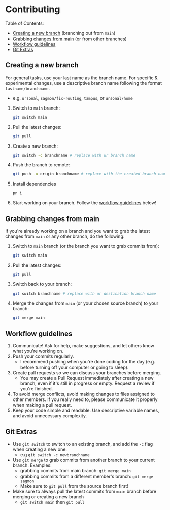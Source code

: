 # Contributing

Table of Contents:

- [Creating a new branch](#creating-a-new-branch) (branching out from `main`)
- [Grabbing changes from main](#grabbing-changes-from-main) (or from other branches)
- [Workflow guidelines](#workflow-guidelines)
- [Git Extras](#git-extras)

## Creating a new branch

For general tasks, use your last name as the branch name. For specific & experimental changes, use a descriptive branch name following the format `lastname/branchname`.

- e.g. `ursonal`, `sagmon/fix-routing`, `tampus`, or `ursonal/home`

1. Switch to `main` branch:
   ```sh
   git switch main
   ```
2. Pull the latest changes:
   ```sh
   git pull
   ```
3. Create a new branch:
   ```sh
   git switch -c branchname # replace with ur branch name
   ```
4. Push the branch to remote:
   ```sh
   git push -u origin branchname # replace with the created branch name
   ```
5. Install dependencies
   ```sh
   pn i
   ```
6. Start working on your branch. Follow the [workflow guidelines](#workflow-guidelines) below!

## Grabbing changes from main

If you're already working on a branch and you want to grab the latest changes from `main` or any other branch, do the following:

1. Switch to `main` branch (or the branch you want to grab commits from):
   ```sh
   git switch main
   ```
2. Pull the latest changes:
   ```sh
   git pull
   ```
3. Switch back to your branch:
   ```sh
   git switch branchname # replace with ur destination branch name
   ```
4. Merge the changes from `main` (or your chosen source branch) to your branch:
   ```sh
   git merge main
   ```

## Workflow guidelines

1. Communicate! Ask for help, make suggestions, and let others know what you're working on.
2. Push your commits regularly.
   - I recommend pushing when you're done coding for the day (e.g. before turning off your computer or going to sleep).
3. Create pull requests so we can discuss your branches before merging.
   - You may create a Pull Request immediately after creating a new branch, even if it's still in progress or empty. Request a review if you're finished.
4. To avoid merge conflicts, avoid making changes to files assigned to other members. If you really need to, please communicate it properly when making a pull request.
5. Keep your code simple and readable. Use descriptive variable names, and avoid unnecessary complexity.

## Git Extras

- Use `git switch` to switch to an existing branch, and add the `-c` flag when creating a new one.
  - e.g `git switch -c newbranchname`
- Use `git merge` to grab commits from another branch to your current branch. Examples:
  - grabbing commits from main branch: `git merge main`
  - grabbing commits from a different member's branch: `git merge sagmon`
  - Make sure to `git pull` from the source branch first!
- Make sure to always pull the latest commits from `main` branch before merging or creating a new branch
  - `git switch main` then `git pull`
